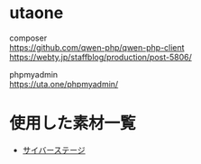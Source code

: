 # utaone

composer  
https://github.com/qwen-php/qwen-php-client
https://webty.jp/staffblog/production/post-5806/

phpmyadmin  
https://uta.one/phpmyadmin/



# 使用した素材一覧

* [サイバーステージ](https://booth.pm/ja/items/3964661)
